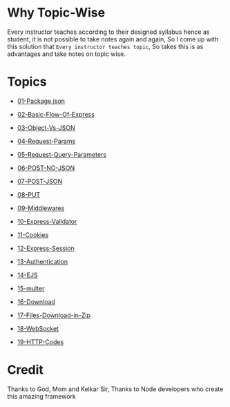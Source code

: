 # Why Topic-Wise

Every instructor teaches according to their designed syllabus hence as student, it is not possible to take notes again and again, So I come up with this solution that `Every instructor teaches topic`, So takes this is as advantages and take notes on topic wise.


# Topics

- [01-Package.json](./Topic-Wise/01-Package.json/README.md)

- [02-Basic-Flow-Of-Express](https://github.com/Aakash-Tamboli/Node-Learning/tree/master/express-framework/Learning-Express/Topic-Wise/02-Basic-Flow-Of-Express)

- [03-Object-Vs-JSON](https://github.com/Aakash-Tamboli/Node-Learning/tree/master/express-framework/Learning-Express/Topic-Wise/03-Object-Vs-JSON)

- [04-Request-Params](https://github.com/Aakash-Tamboli/Node-Learning/tree/master/express-framework/Learning-Express/Topic-Wise/04-Request-Params)

- [05-Request-Query-Parameters](https://github.com/Aakash-Tamboli/Node-Learning/tree/master/express-framework/Learning-Express/Topic-Wise/05-Request-Query-Parameters)

- [06-POST-NO-JSON](https://github.com/Aakash-Tamboli/Node-Learning/tree/master/express-framework/Learning-Express/Topic-Wise/06-POST-NO-JSON)

- [07-POST-JSON](https://github.com/Aakash-Tamboli/Node-Learning/tree/master/express-framework/Learning-Express/Topic-Wise/07-POST-JSON)          

- [08-PUT](https://github.com/Aakash-Tamboli/Node-Learning/tree/master/express-framework/Learning-Express/Topic-Wise/08-PUT)                

- [09-Middlewares](https://github.com/Aakash-Tamboli/Node-Learning/tree/master/express-framework/Learning-Express/Topic-Wise/09-Middlewares)        

- [10-Express-Validator](https://github.com/Aakash-Tamboli/Node-Learning/tree/master/express-framework/Learning-Express/Topic-Wise/10-Express-Validator)  

- [11-Cookies](https://github.com/Aakash-Tamboli/Node-Learning/tree/master/express-framework/Learning-Express/Topic-Wise/11-Cookies)            

- [12-Express-Session](https://github.com/Aakash-Tamboli/Node-Learning/tree/master/express-framework/Learning-Express/Topic-Wise/12-Express-Session)

- [13-Authentication](https://github.com/Aakash-Tamboli/Node-Learning/tree/master/express-framework/Learning-Express/Topic-Wise/13-Authentication)

- [14-EJS](https://github.com/Aakash-Tamboli/Node-Learning/tree/master/express-framework/Learning-Express/Topic-Wise/14-EJS)

- [15-multer](https://github.com/Aakash-Tamboli/Node-Learning/tree/master/express-framework/Learning-Express/Topic-Wise/15-multer)

- [16-Download](https://github.com/Aakash-Tamboli/Node-Learning/tree/master/express-framework/Learning-Express/Topic-Wise/16-Download)

- [17-Files-Download-in-Zip](https://github.com/Aakash-Tamboli/Node-Learning/tree/master/express-framework/Learning-Express/Topic-Wise/17-Files-Download-in-Zip)

- [18-WebSocket](https://github.com/Aakash-Tamboli/Node-Learning/tree/master/express-framework/Learning-Express/Topic-Wise/18-Web-Sockets)

- [19-HTTP-Codes](https://github.com/Aakash-Tamboli/Node-Learning/tree/master/express-framework/Learning-Express/Topic-Wise/19-HTTP-Codes)

# Credit

Thanks to God, Mom and Kelkar Sir,
Thanks to Node developers who create this amazing framework
